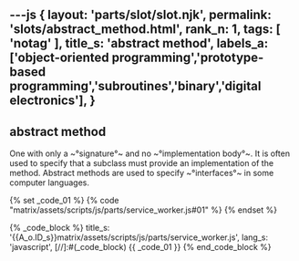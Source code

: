 ---js
{
  layout: 'parts/slot/slot.njk',
  permalink: 'slots/abstract_method.html',
  rank_n: 1,
  tags: [ 'notag' ],
  title_s: 'abstract method',
  labels_a: ['object-oriented programming','prototype-based programming','subroutines','binary','digital electronics'],
}
---
## abstract method

One with only a ~°signature°~ and no ~°implementation body°~. It is often used to specify that a subclass must provide an implementation of the method. Abstract methods are used to specify ~°interfaces°~ in some computer languages.


{% set _code_01 %}
{% code "matrix/assets/scripts/js/parts/service_worker.js#01" %}
{% endset %}

{% _code_block %}
    title_s: '{{A_o.ID_s}}matrix/assets/scripts/js/parts/service_worker.js',
    lang_s: 'javascript',
[//]:#(_code_block)
{{ _code_01 }}
{% end_code_block %}

